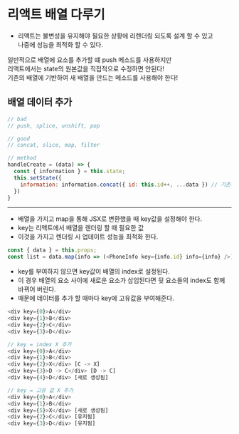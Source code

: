 # 리액트 배열 다루기
- 리액트는 불변성을 유지해야 필요한 상황에 리렌더링 되도록 설계 할 수 있고     
  나중에 성능을 최적화 할 수 있다.

일반적으로 배열에 요소를 추가할 떄 push 메소드를 사용하지만       
리액트에서는 state의 원본값을 직접적으로 수정하면 안된다!        
기존의 배열에 기반하여 새 배열을 만드는 메소드를 사용해야 한다!

## 배열 데이터 추가 

```javascript
// bad
// push, splice, unshift, pop

// good
// concat, slice, map, filter

// method
handleCreate = (data) => {
  const { information } = this.state;
  this.setState({
    information: information.concat({ id: this.id++, ...data }) // 기존의 배열은 유지하면서 요소를 추가함
  })
}
```
-----------

- 배열을 가지고 map을 통해 JSX로 변환했을 때 key값을 설정해야 한다.        
- key는 리액트에서 배열을 렌더링 할 때 필요한 값
- 이것을 가지고 렌더링 시 업데이트 성능을 최적화 한다.

```javascript
const { data } = this.props;
const list = data.map(info => (<PhoneInfo key={info.id} info={info} />));
```

- key를 부여하지 않으면 key값이 배열의 index로 설정된다.
- 이 경우 배열의 요소 사이에 새로운 요소가 삽입된다면 뒷 요소들의 index도 함께 바뀌어 버린다.
- 때문에 데이터를 추가 할 때마다 key에 고유값을 부여해준다. 

```javascript
<div key={0}>A</div>
<div key={1}>B</div>
<div key={2}>C</div>
<div key={3}>D</div>

// key = index X 추가
<div key={0}>A</div>
<div key={1}>B</div>
<div key={2}>X</div> [C -> X]
<div key={3}>D -> C</div> [D -> C]
<div key={4}>D</div> [새로 생성됨]

// key = 고유 값 X 추가
<div key={0}>A</div>
<div key={1}>B</div>
<div key={5}>X</div> [새로 생성됨]
<div key={2}>C</div> [유지됨]
<div key={3}>D</div> [유지됨]
```
